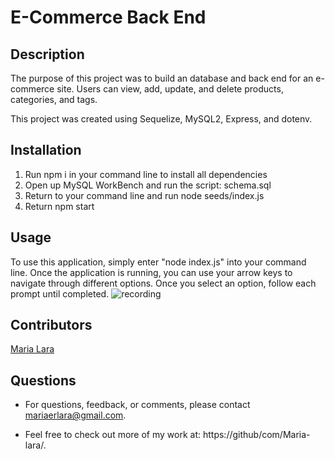 # E-Commerce Back End

## Description
The purpose of this project was to build an database and back end for an e-commerce site. Users can view, add, update, and delete products, categories, and tags. 

This project was created using Sequelize, MySQL2, Express, and dotenv.

## Installation

  1. Run npm i in your command line to install all dependencies
  2. Open up MySQL WorkBench and run the script: schema.sql
  3. Return to your command line and run node seeds/index.js
  4. Return npm start

## Usage
To use this application, simply enter "node index.js" into your command line. Once the application is running, you can use your arrow keys to navigate through different options. Once you select an option, follow each prompt until completed.
![recording](https://www.youtube.com/watch?v=3wUiN5WE1gY)

## Contributors
[Maria Lara](https://github/com/Maria-lara/)

## Questions
* For questions, feedback, or comments, please contact mariaerlara@gmail.com.

* Feel free to check out more of my work at: https://github/com/Maria-lara/.
